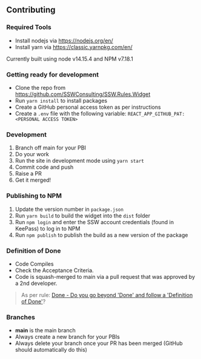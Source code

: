 ## Contributing

### Required Tools
- Install nodejs via https://nodejs.org/en/
- Install yarn via https://classic.yarnpkg.com/en/

Currently built using node v14.15.4 and NPM v7.18.1

### Getting ready for development
- Clone the repo from https://github.com/SSWConsulting/SSW.Rules.Widget
- Run `yarn install` to install packages
- Create a GitHub personal access token as per instructions
- Create a `.env` file with the following variable:
`REACT_APP_GITHUB_PAT: <PERSONAL ACCESS TOKEN>`

### Development
1. Branch off main for your PBI
2. Do your work
3. Run the site in development mode using `yarn start`
4. Commit code and push
5. Raise a PR
6. Get it merged!

### Publishing to NPM
1. Update the version number in `package.json`
1. Run `yarn build` to build the widget into the `dist` folder
1. Run `npm login` and enter the SSW account credentials (found in KeePass) to log in to NPM
1. Run `npm publish` to publish the build as a new version of the package

### Definition of Done

- Code Compiles
- Check the Acceptance Criteria.
- Code is squash-merged to main via a pull request that was approved by a 2nd developer.
> As per rule: [Done - Do you go beyond 'Done' and follow a 'Definition of Done'](https://rules.ssw.com.au/done-do-you-go-beyond-done-and-follow-a-definition-of-done)?

### Branches
- **main** is the main branch
- Always create a new branch for your PBIs 
- Always delete your branch once your PR has been merged (GitHub should automatically do this)
